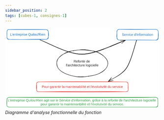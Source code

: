 ```yaml
---
sidebar_position: 2
tags: [cubes-1, consignes-1]
---
```


![Diagramme d'analyse fonctionnelle du besoin](./assets/bete-a-cornes.png)
*Diagramme d'analyse fonctionnelle du fonction*